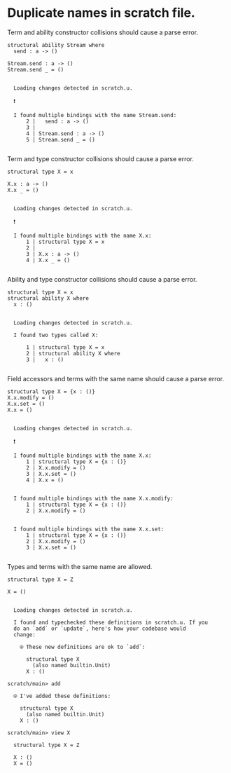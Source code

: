 # Duplicate names in scratch file.

Term and ability constructor collisions should cause a parse error.

```unison
structural ability Stream where
  send : a -> ()

Stream.send : a -> ()
Stream.send _ = ()
```

```ucm

  Loading changes detected in scratch.u.

  ❗️
  
  I found multiple bindings with the name Stream.send:
      2 |   send : a -> ()
      3 | 
      4 | Stream.send : a -> ()
      5 | Stream.send _ = ()
  

```
Term and type constructor collisions should cause a parse error.

```unison
structural type X = x 

X.x : a -> ()
X.x _ = ()
```

```ucm

  Loading changes detected in scratch.u.

  ❗️
  
  I found multiple bindings with the name X.x:
      1 | structural type X = x 
      2 | 
      3 | X.x : a -> ()
      4 | X.x _ = ()
  

```
Ability and type constructor collisions should cause a parse error.

```unison
structural type X = x 
structural ability X where
  x : ()
```

```ucm

  Loading changes detected in scratch.u.

  I found two types called X:
  
      1 | structural type X = x 
      2 | structural ability X where
      3 |   x : ()
  

```
Field accessors and terms with the same name should cause a parse error.

```unison
structural type X = {x : ()}
X.x.modify = ()
X.x.set = ()
X.x = ()
```

```ucm

  Loading changes detected in scratch.u.

  ❗️
  
  I found multiple bindings with the name X.x:
      1 | structural type X = {x : ()}
      2 | X.x.modify = ()
      3 | X.x.set = ()
      4 | X.x = ()
  
  
  I found multiple bindings with the name X.x.modify:
      1 | structural type X = {x : ()}
      2 | X.x.modify = ()
  
  
  I found multiple bindings with the name X.x.set:
      1 | structural type X = {x : ()}
      2 | X.x.modify = ()
      3 | X.x.set = ()
  

```
Types and terms with the same name are allowed.

```unison
structural type X = Z

X = ()
```

```ucm

  Loading changes detected in scratch.u.

  I found and typechecked these definitions in scratch.u. If you
  do an `add` or `update`, here's how your codebase would
  change:
  
    ⍟ These new definitions are ok to `add`:
    
      structural type X
        (also named builtin.Unit)
      X : ()

```
```ucm
scratch/main> add

  ⍟ I've added these definitions:
  
    structural type X
      (also named builtin.Unit)
    X : ()

scratch/main> view X

  structural type X = Z
  
  X : ()
  X = ()

```
